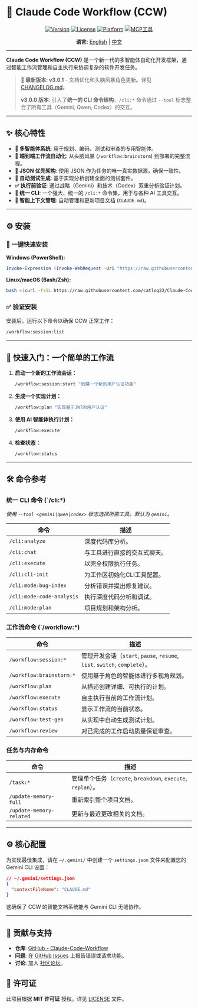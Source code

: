 # 🚀 Claude Code Workflow (CCW)

<div align="center">

[![Version](https://img.shields.io/badge/version-v3.0.1-blue.svg)](https://github.com/catlog22/Claude-Code-Workflow/releases)
[![License](https://img.shields.io/badge/license-MIT-green.svg)](LICENSE)
[![Platform](https://img.shields.io/badge/platform-Windows%20%7C%20Linux%20%7C%20macOS-lightgrey.svg)]()
[![MCP工具](https://img.shields.io/badge/🔧_MCP工具-实验性-orange.svg)](https://github.com/modelcontextprotocol)

**语言:** [English](README.md) | [中文](README_CN.md)

</div>

---

**Claude Code Workflow (CCW)** 是一个新一代的多智能体自动化开发框架，通过智能工作流管理和自主执行来协调复杂的软件开发任务。

> **🎉 最新版本: v3.0.1** - 文档优化和头脑风暴角色更新。详见 [CHANGELOG.md](CHANGELOG.md)。
>
> **v3.0.0 版本**: 引入了**统一的 CLI 命令结构**。`/cli:*` 命令通过 `--tool` 标志整合了所有工具（Gemini, Qwen, Codex）的交互。

---

## ✨ 核心特性

- **🤖 多智能体系统**: 用于规划、编码、测试和审查的专用智能体。
- **🔄 端到端工作流自动化**: 从头脑风暴 (`/workflow:brainstorm`) 到部署的完整流程。
- **🎯 JSON 优先架构**: 使用 JSON 作为任务的唯一真实数据源，确保一致性。
- **🧪 自动测试生成**: 基于实现分析创建全面的测试套件。
- **✅ 执行前验证**: 通过战略（Gemini）和技术（Codex）双重分析验证计划。
- **🔧 统一 CLI**: 一个强大、统一的 `/cli:*` 命令集，用于与各种 AI 工具交互。
- **🧠 智能上下文管理**: 自动管理和更新项目文档 (`CLAUDE.md`)。

---

## ⚙️ 安装

### **🚀 一键快速安装**

**Windows (PowerShell):**
```powershell
Invoke-Expression (Invoke-WebRequest -Uri "https://raw.githubusercontent.com/catlog22/Claude-Code-Workflow/main/install-remote.ps1" -UseBasicParsing).Content
```

**Linux/macOS (Bash/Zsh):**
```bash
bash <(curl -fsSL https://raw.githubusercontent.com/catlog22/Claude-Code-Workflow/main/install-remote.sh)
```

### **✅ 验证安装**
安装后，运行以下命令以确保 CCW 正常工作：
```bash
/workflow:session:list
```

---

## 🚀 快速入门：一个简单的工作流

1.  **启动一个新的工作流会话：**
    ```bash
    /workflow:session:start "创建一个新的用户认证功能"
    ```

2.  **生成一个实现计划：**
    ```bash
    /workflow:plan "实现基于JWT的用户认证"
    ```

3.  **使用 AI 智能体执行计划：**
    ```bash
    /workflow:execute
    ```

4.  **检查状态：**
    ```bash
    /workflow:status
    ```

---

## 🛠️ 命令参考

### **统一 CLI 命令 (`/cli:*)**
*使用 `--tool <gemini|qwen|codex>` 标志选择所需工具。默认为 `gemini`。*

| 命令 | 描述 |
|---|---|
| `/cli:analyze` | 深度代码库分析。 |
| `/cli:chat` | 与工具进行直接的交互式聊天。 |
| `/cli:execute` | 以完全权限执行任务。 |
| `/cli:cli-init`| 为工作区初始化CLI工具配置。 |
| `/cli:mode:bug-index` | 分析错误并提出修复建议。 |
| `/cli:mode:code-analysis` | 执行深度代码分析和调试。 |
| `/cli:mode:plan` | 项目规划和架构分析。 |

### **工作流命令 (`/workflow:*)**

| 命令 | 描述 |
|---|---|
| `/workflow:session:*` | 管理开发会话（`start`, `pause`, `resume`, `list`, `switch`, `complete`）。 |
| `/workflow:brainstorm:*` | 使用基于角色的智能体进行多视角规划。 |
| `/workflow:plan` | 从描述创建详细、可执行的计划。 |
| `/workflow:execute` | 自主执行当前的工作流计划。 |
| `/workflow:status` | 显示工作流的当前状态。 |
| `/workflow:test-gen` | 从实现中自动生成测试计划。 |
| `/workflow:review` | 对已完成的工作启动质量保证审查。 |

### **任务与内存命令**

| 命令 | 描述 |
|---|---|
| `/task:*` | 管理单个任务（`create`, `breakdown`, `execute`, `replan`）。 |
| `/update-memory-full` | 重新索引整个项目文档。 |
| `/update-memory-related` | 更新与最近更改相关的文档。 |

---

## ⚙️ 核心配置

为实现最佳集成，请在 `~/.gemini/` 中创建一个 `settings.json` 文件来配置您的 Gemini CLI 设置：

```json
// ~/.gemini/settings.json
{
  "contextFileName": "CLAUDE.md"
}
```
这确保了 CCW 的智能文档系统能与 Gemini CLI 无缝协作。

---

## 🤝 贡献与支持

- **仓库**: [GitHub - Claude-Code-Workflow](https://github.com/catlog22/Claude-Code-Workflow)
- **问题**: 在 [GitHub Issues](https://github.com/catlog22/Claude-Code-Workflow/issues) 上报告错误或请求功能。
- **讨论**: 加入 [社区论坛](https://github.com/catlog22/Claude-Code-Workflow/discussions)。

## 📄 许可证

此项目根据 **MIT 许可证** 授权。详见 [LICENSE](LICENSE) 文件。
